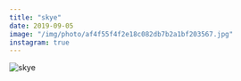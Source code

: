 ```yaml
---
title: "skye"
date: 2019-09-05
image: "/img/photo/af4f55f4f2e18c082db7b2a1bf203567.jpg"
instagram: true
---
```


![skye](/img/photo/af4f55f4f2e18c082db7b2a1bf203567.jpg)
